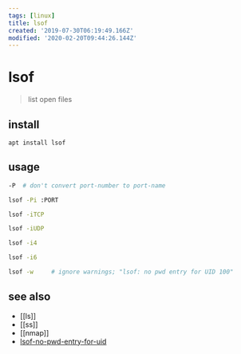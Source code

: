 ```yaml
---
tags: [linux]
title: lsof
created: '2019-07-30T06:19:49.166Z'
modified: '2020-02-20T09:44:26.144Z'
---
```


# lsof

> list open files

## install
`apt install lsof`

## usage
```sh
-P  # don't convert port-number to port-name

lsof -Pi :PORT

lsof -iTCP

lsof -iUDP

lsof -i4

lsof -i6

lsof -w     # ignore warnings; "lsof: no pwd entry for UID 100"
```

## see also
- [[ls]]
- [[ss]]
- [[nmap]]
- [lsof-no-pwd-entry-for-uid](https://unix.stackexchange.com/a/193920/193945)
